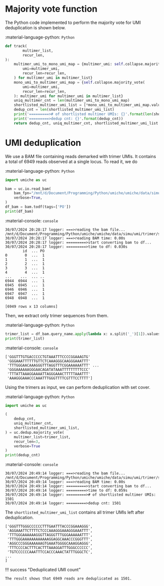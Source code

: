 # Majority vote function

The Python code implemented to perform the majority vote for UMI deduplication is shown below.

:material-language-python: `Python`
``` py linenums="1"
def track(
        multimer_list,
        recur_len,
):
    multimer_umi_to_mono_umi_map = {multimer_umi: self.collapse.majority_vote(
        umi=multimer_umi,
        recur_len=recur_len,
    ) for multimer_umi in multimer_list}
    mono_umi_to_multimer_umi_map = {self.collapse.majority_vote(
        umi=multimer_umi,
        recur_len=recur_len,
    ): multimer_umi for multimer_umi in multimer_list}
    uniq_multimer_cnt = len(multimer_umi_to_mono_umi_map)
    shortlisted_multimer_umi_list = [*mono_umi_to_multimer_umi_map.values()]
    dedup_cnt = len(shortlisted_multimer_umi_list)
    print('=========># of shortlisted multimer UMIs: {}'.format(len(shortlisted_multimer_umi_list)))
    print('=========>dedup cnt: {}'.format(dedup_cnt))
    return dedup_cnt, uniq_multimer_cnt, shortlisted_multimer_umi_list
```

# UMI deduplication

We use a BAM file containing reads demarked with trimer UMIs. It contains a total of 6949 reads observed at a single locus. To read it, we do

:material-language-python: `Python`
``` py linenums="1"
import umiche as uc

bam = uc.io.read_bam(
    bam_fpn="/mnt/d/Document/Programming/Python/umiche/umiche/data/simu/umi/trimer/seq_errs/permute_0/trimmed/seq_err_17.bam",
    verbose=True,
)
df_bam = bam.todf(tags=['PO'])
print(df_bam)
```

:material-console: `console`
``` shell
30/07/2024 20:28:17 logger: ===>reading the bam file... /mnt/d/Document/Programming/Python/umiche/umiche/data/simu/umi/trimer/seq_errs/permute_0/trimmed/seq_err_17.bam
30/07/2024 20:28:17 logger: ===>reading BAM time: 0.00s
30/07/2024 20:28:17 logger: =========>start converting bam to df...
30/07/2024 20:28:17 logger: =========>time to df: 0.030s
        id  ... PO
0        0  ...  1
1        1  ...  1
2        2  ...  1
3        3  ...  1
4        4  ...  1
...    ...  ... ..
6944  6944  ...  1
6945  6945  ...  1
6946  6946  ...  1
6947  6947  ...  1
6948  6948  ...  1

[6949 rows x 13 columns]
```

Then, we extract only trimer sequences from them.

:material-language-python: `Python`
``` py linenums="1"
trimer_list = df_bam.query_name.apply(lambda x: x.split('_')[1]).values
print(trimer_list)
```

:material-console: `console`
``` shell
['GGGTTTGTGACCCCCTGTAAATTTCCCCGGAAAGTG'
 'GGGAAATTTTTTGTTCTCAAAGGGCAAGGGAAATTT'
 'TTTGGGAACAAAGGGTTTAGGTTTCGGAAAAAATTT' ...
 'GGGAAAAAAGGGAACAGATATAAATTTTTTTTTCCC'
 'TTTATTAAAGGAAAATTAGGGAAACTTTTTAAATTT'
 'AAAGGGAAACCCAAATTTGGGTTTTCGTTTCCTTTT']
```

Using the trimers as input, we can perform deduplication with set cover.

:material-language-python: `Python`
``` py linenums="1"
import umiche as uc

(
    dedup_cnt,
    uniq_multimer_cnt,
    shortlisted_multimer_umi_list,
) = uc.dedup.majority_vote(
    multimer_list=trimer_list,
    recur_len=3,
    verbose=True
)
print(dedup_cnt)
```

:material-console: `console`
``` shell
30/07/2024 20:49:14 logger: ===>reading the bam file... /mnt/d/Document/Programming/Python/umiche/umiche/data/simu/umi/trimer/seq_errs/permute_0/trimmed/seq_err_17.bam
30/07/2024 20:49:14 logger: ===>reading BAM time: 0.00s
30/07/2024 20:49:14 logger: =========>start converting bam to df...
30/07/2024 20:49:14 logger: =========>time to df: 0.059s
30/07/2024 20:49:14 logger: =========># of shortlisted multimer UMIs: 1501
30/07/2024 20:49:14 logger: =========>dedup cnt: 1501
```

The `shortlisted_multimer_umi_list` contains all trimer UMIs left after deduplication.

``` shell
['GGGTTTGGGCCCCCCTTTGAATTTACCCGGAAAGGG',
 'AGGAAATTCTTTTCTCCCAAAGGGAAAGGGAAATTT', 
 'TTTGGGAAAAAAGGGTTAGGGTTTGGGAAAAAATTT', 
 'TTTGGGAAAAAAAAAAAAGGAGGCAAACCCGGGTTT', 
 'AGGCCCGGGAAAAAAGTGAAATGGGGCAAAGGAGGG', 
 'TTTCCCCACTTTCACTTTAAAGGATTTGGGCCCCCC', 
 'TGTCCCCCCAAATTTCCACCCAAACTATTTGGGCTC',
...
]
```

!!! success "Deduplicated UMI count"

    The result shows that 6949 reads are deduplicated as 1501.